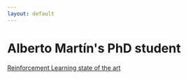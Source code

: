 ```yaml
---
layout: default
---
```

# Alberto Martín's PhD student
[Reinforcement Learning state of the art](_site/rl-state-art.md)
